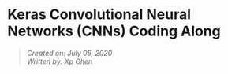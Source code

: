 # Keras Convolutional Neural Networks (CNNs) Coding Along
> *Created on: July 05, 2020*<br/>
> *Written by: Xp Chen*<br/>
